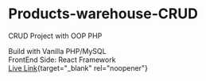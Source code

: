 # Products-warehouse-CRUD
CRUD Project with OOP PHP

Build with Vanilla PHP/MySQL
</br>
FrontEnd Side: React Framework
</br>
[Live Link](https://unique-bonbon-fe299e.netlify.app/){target="_blank" rel="noopener"}
